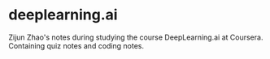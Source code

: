 # deeplearning.ai

Zijun Zhao's notes during studying the course DeepLearning.ai at Coursera. Containing quiz notes and coding notes.
